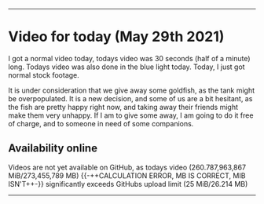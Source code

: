 
***

# Video for today (May 29th 2021)

I got a normal video today, todays video was 30 seconds (half of a minute) long. Todays video was also done in the blue light today. Today, I just got normal stock footage.

It is under consideration that we give away some goldfish, as the tank might be overpopulated. It is a new decision, and some of us are a bit hesitant, as the fish are pretty happy right now, and taking away their friends might make them very unhappy. If I am to give some away, I am going to do it free of charge, and to someone in need of some companions.

<!--
Cleaning, filter replaced, refill
Considering giving away some goldfish, tank might be overpopulated
!-->

<!-- The fish are still doing well, and I am considering doing something about the other family tank, as it has gone pretty unnoticed by everyone other than the family member who has them. People in the family have been feeding the fish but not logging it, I am taking their word, but I hope to improve the log system. !-->

## Availability online

Videos are not yet available on GitHub, as todays video (260.787,963,867 MiB/273,455,789 MB) {{-++CALCULATION ERROR, MB IS CORRECT, MIB ISN'T++-}} significantly exceeds GitHubs upload limit (25 MiB/26.214 MB)

***

